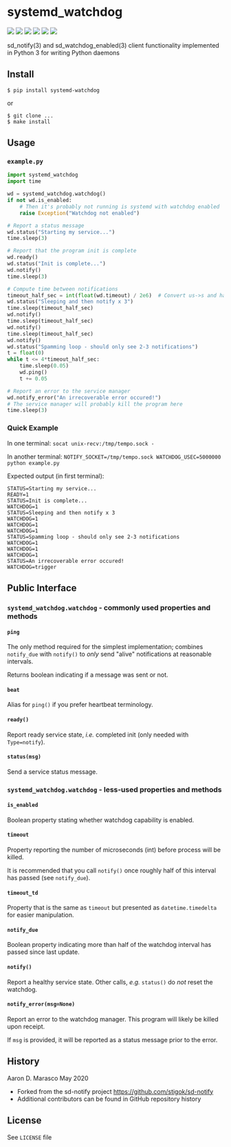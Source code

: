 # systemd_watchdog

![](https://img.shields.io/pypi/l/systemd-watchdog)
![](https://img.shields.io/pypi/v/systemd-watchdog.svg)
![](https://img.shields.io/travis/com/aarondmarasco/systemd-watchdog)
![](https://img.shields.io/badge/tested%20versions-3.5%7C3.6%7C3.7%7C3.8%7Cpypy3-success)
![](https://img.shields.io/pypi/wheel/systemd-watchdog.svg)
![](https://img.shields.io/pypi/pyversions/systemd-watchdog.svg)

sd_notify(3) and sd_watchdog_enabled(3) client functionality implemented in Python 3 for writing Python daemons

## Install
```
$ pip install systemd-watchdog
```
or
```
$ git clone ...
$ make install
```

## Usage
### `example.py`
```python
import systemd_watchdog
import time

wd = systemd_watchdog.watchdog()
if not wd.is_enabled:
    # Then it's probably not running is systemd with watchdog enabled
    raise Exception("Watchdog not enabled")

# Report a status message
wd.status("Starting my service...")
time.sleep(3)

# Report that the program init is complete
wd.ready()
wd.status("Init is complete...")
wd.notify()
time.sleep(3)

# Compute time between notifications
timeout_half_sec = int(float(wd.timeout) / 2e6)  # Convert us->s and half that
wd.status("Sleeping and then notify x 3")
time.sleep(timeout_half_sec)
wd.notify()
time.sleep(timeout_half_sec)
wd.notify()
time.sleep(timeout_half_sec)
wd.notify()
wd.status("Spamming loop - should only see 2-3 notifications")
t = float(0)
while t <= 4*timeout_half_sec:
    time.sleep(0.05)
    wd.ping()
    t += 0.05

# Report an error to the service manager
wd.notify_error("An irrecoverable error occured!")
# The service manager will probably kill the program here
time.sleep(3)
```
### Quick Example
In one terminal:
`socat unix-recv:/tmp/tempo.sock -`

In another terminal:
`NOTIFY_SOCKET=/tmp/tempo.sock WATCHDOG_USEC=5000000 python example.py`

Expected output (in first terminal):
```
STATUS=Starting my service...
READY=1
STATUS=Init is complete...
WATCHDOG=1
STATUS=Sleeping and then notify x 3
WATCHDOG=1
WATCHDOG=1
WATCHDOG=1
STATUS=Spamming loop - should only see 2-3 notifications
WATCHDOG=1
WATCHDOG=1
WATCHDOG=1
STATUS=An irrecoverable error occured!
WATCHDOG=trigger
```

## Public Interface
### `systemd_watchdog.watchdog` - commonly used properties and methods
#### `ping`
The only method required for the simplest implementation; combines `notify_due` with `notify()` to _only_ send "alive" notifications at reasonable intervals.

Returns boolean indicating if a message was sent or not.

#### `beat`
Alias for `ping()` if you prefer heartbeat terminology.

#### `ready()`
Report ready service state, _i.e._ completed init (only needed with `Type=notify`).

#### `status(msg)`
Send a service status message.

### `systemd_watchdog.watchdog` - less-used properties and methods
#### `is_enabled`
Boolean property stating whether watchdog capability is enabled.

#### `timeout`
Property reporting the number of microseconds (int) before process will be killed.

It is recommended that you call `notify()` once roughly half of this interval has passed (see `notify_due`).

#### `timeout_td`
Property that is the same as `timeout` but presented as `datetime.timedelta` for easier manipulation.

#### `notify_due`
Boolean property indicating more than half of the watchdog interval has passed since last update.

#### `notify()`
Report a healthy service state. Other calls, _e.g._ `status()` do *not* reset the watchdog.

#### `notify_error(msg=None)`
Report an error to the watchdog manager. This program will likely be killed upon receipt.

If `msg` is provided, it will be reported as a status message prior to the error.


## History
Aaron D. Marasco May 2020
 * Forked from the sd-notify project <https://github.com/stigok/sd-notify>
 * Additional contributors can be found in GitHub repository history

## License

See `LICENSE` file
